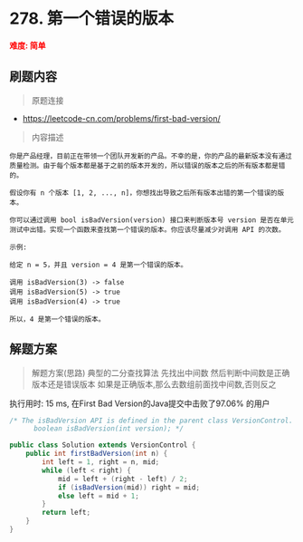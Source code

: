 # 278. 第一个错误的版本


**<font color=red>难度: 简单</font>**

## 刷题内容

> 原题连接

* https://leetcode-cn.com/problems/first-bad-version/

> 内容描述

```
你是产品经理，目前正在带领一个团队开发新的产品。不幸的是，你的产品的最新版本没有通过质量检测。由于每个版本都是基于之前的版本开发的，所以错误的版本之后的所有版本都是错的。

假设你有 n 个版本 [1, 2, ..., n]，你想找出导致之后所有版本出错的第一个错误的版本。

你可以通过调用 bool isBadVersion(version) 接口来判断版本号 version 是否在单元测试中出错。实现一个函数来查找第一个错误的版本。你应该尽量减少对调用 API 的次数。

示例:

给定 n = 5，并且 version = 4 是第一个错误的版本。

调用 isBadVersion(3) -> false
调用 isBadVersion(5) -> true
调用 isBadVersion(4) -> true

所以，4 是第一个错误的版本。 
```

## 解题方案

>解题方案(思路)
> 典型的二分查找算法
> 先找出中间数
> 然后判断中间数是正确版本还是错误版本
> 如果是正确版本,那么去数组前面找中间数,否则反之

执行用时: 15 ms, 在First Bad Version的Java提交中击败了97.06% 的用户  

```java
/* The isBadVersion API is defined in the parent class VersionControl.
      boolean isBadVersion(int version); */

public class Solution extends VersionControl {
    public int firstBadVersion(int n) {
        int left = 1, right = n, mid;
        while (left < right) {
            mid = left + (right - left) / 2;
            if (isBadVersion(mid)) right = mid;
            else left = mid + 1;
        }
        return left;
    }
}
```